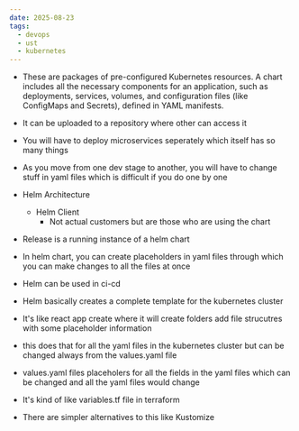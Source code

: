 ```yaml
---
date: 2025-08-23
tags:
  - devops
  - ust
  - kubernetes
---
```

- These are packages of pre-configured Kubernetes resources. A chart includes all the necessary components for an application, such as deployments, services, volumes, and configuration files (like ConfigMaps and Secrets), defined in YAML manifests.
- It can be uploaded to a repository where other can access it 
- You will have to deploy microservices seperately which itself has so many things
- As you move from one dev stage to another, you will have to change stuff in yaml files which is difficult if you do one by one 
- Helm Architecture 
	- Helm Client 
		- Not actual customers but are those who are using the chart 

- Release is a running instance of a helm chart 
- In helm chart, you can create placeholders in yaml files through which you can make changes to all the files at once 
- Helm can be used in ci-cd 
- Helm basically creates a complete template for the kubernetes cluster 
- It's like react app create where it will create folders add file strucutres with some placeholder information 
- this does that for all the yaml files in the kubernetes cluster but can be changed always from the values.yaml file
- values.yaml files placeholers for all the fields in the yaml files which can be changed and all the yaml files would change 
- It's kind of like variables.tf file in terraform 
- There are simpler alternatives to this like Kustomize 


